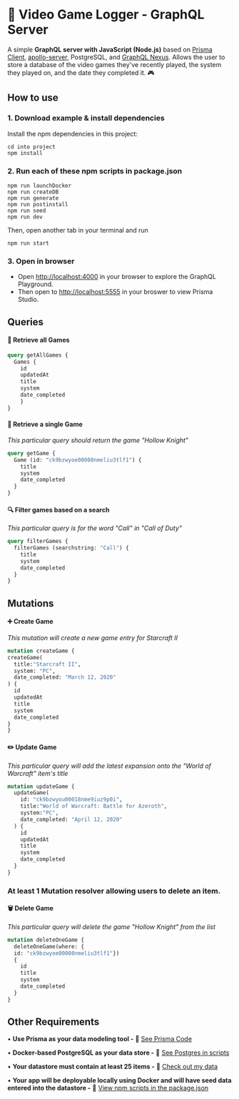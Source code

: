 # :space_invader: Video Game Logger - GraphQL Server

A simple **GraphQL server with JavaScript (Node.js)** based on  [Prisma Client](https://github.com/prisma/prisma2/blob/master/docs/prisma-client-js/api.md), [apollo-server](https://www.apollographql.com/docs/apollo-server/), PostgreSQL, and [GraphQL Nexus](https://nexus.js.org/). Allows the user to store a database of the video games they've recently played, the system they played on, and the date they completed it. :video_game:

## How to use

### 1. Download example & install dependencies

Install the npm dependencies in this project:

```
cd into project
npm install
```

### 2. Run each of these npm scripts in package.json

```
npm run launchDocker
npm run createDB
npm run generate
npm run postinstall
npm run seed
npm run dev
```
Then, open another tab in your terminal and run

```
npm run start
```

### 3. Open in browser

* Open [http://localhost:4000](http://localhost:4000) in your browser to explore the GraphQL Playground.
* Then open to [http://localhost:5555](http://localhost:5555) in your broswer to view Prisma Studio.


## Queries

#### :file_folder: Retrieve all Games
```graphql
query getAllGames {
  Games {
    id
    updatedAt
    title
    system
    date_completed
	}
}
```

#### :page_with_curl: Retrieve a single Game
_This particular query should return the game "Hollow Knight"_
```graphql
query getGame {
  Game (id: "ck9bzwyoe00008nmeliu3tlf1") {
    title
    system
    date_completed
  }
}
```  

#### :mag: Filter games based on a search
_This particular query is for the word "Call" in "Call of Duty"_
```graphql
query filterGames {
  filterGames (searchstring: "Call") {
    title
    system
    date_completed
  }
}
```  

## Mutations

#### :heavy_plus_sign: Create Game
_This mutation will create a new game entry for Starcraft II_
 ```graphql
mutation createGame {
 createGame(
   title:"Starcraft II", 
   system: "PC",
   date_completed: "March 12, 2020"
 ) {
   id
   updatedAt
   title
   system
   date_completed
 }
}
```  

#### :pencil2: Update Game
_This particular query will add the latest expansion onto the "World of Warcraft" item's title_
```graphql
mutation updateGame {
  updateGame(
    id: "ck9bzwyou00018nme9iuz9p0i",
    title:"World of Warcraft: Battle for Azeroth", 
    system:"PC",
    date_completed: "April 12, 2020"
  ) {
    id
    updatedAt
    title
    system
    date_completed
  }
}
```  


### At least 1 Mutation resolver allowing users to delete an item.
#### :wastebasket: Delete Game
_This particular query will delete the game "Hollow Knight" from the list_
```graphql
mutation deleteOneGame {
  deleteOneGame(where: {
  id: "ck9bzwyoe00008nmeliu3tlf1"})
  {
    id
    title
    system
    date_completed
  }
}
```  

## Other Requirements
• **Use Prisma as your data modeling tool -** :link: [See Prisma Code](https://github.com/tannerthelin/Game-Logger-GraphQL/tree/master/prisma)

• **Docker-based PostgreSQL as your data store -** :link: [See Postgres in scripts](https://github.com/tannerthelin/Game-Logger-GraphQL/blob/master/package.json)

• **Your datastore must contain at least 25 items -** :link: [Check out my data](https://github.com/tannerthelin/Game-Logger-GraphQL/blob/master/prisma/data/games.json)

• **Your app will be deployable locally using Docker and will have seed data entered into the datastore -** :link: [View npm scripts in the package.json](https://github.com/tannerthelin/Game-Logger-GraphQL/blob/master/package.json)

